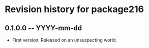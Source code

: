 # Revision history for package216

## 0.1.0.0 -- YYYY-mm-dd

* First version. Released on an unsuspecting world.
